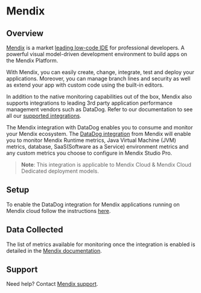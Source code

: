 # Mendix

## Overview

[Mendix][1] is a market [leading low-code IDE][2] for professional developers. A powerful visual model-driven development environment to build apps on the Mendix Platform.

With Mendix, you can easily create, change, integrate, test and deploy your applications. Moreover, you can manage branch lines and security as well as extend your app with custom code using the built-in editors.

In addition to the native monitoring capabilities out of the box, Mendix also supports integrations to leading 3rd party application performance management vendors such as DataDog. Refer to our documentation to see all our [supported integrations][3].

The Mendix integration with DataDog enables you to consume and monitor your Mendix ecosystem. The [DataDog integration][4] from Mendix will enable you to monitor
Mendix Runtime metrics, Java Virtual Machine (JVM) metrics, database, SaaS(Software as a Service) environment metrics and any custom metrics you choose to
configure in Mendix Studio Pro.


> **Note**:  This integration is applicable to Mendix Cloud & Mendix Cloud Dedicated deployment models.


## Setup

To enable the DataDog integration for Mendix applications running on Mendix cloud follow the instructions [here][6].


## Data Collected

The list of metrics available for monitoring once the integration is enabled is detailed in the [Mendix documentation][7].


## Support

Need help? Contact [Mendix support][5].

[1]: https://mendix.com/
[2]: https://www.mendix.com/blog/a-low-code-leader-composing-the-modern-enterprise-with-mendix/
[3]: https://docs.mendix.com/developerportal/operate/monitoring-with-apm/
[4]: https://docs.mendix.com/developerportal/operate/datadog-metrics/
[5]: https://support.mendix.com/hc/en-us
[6]: https://docs.mendix.com/developerportal/operate/datadog-metrics/#2-setting-up-datadog-for-your-mendix-app
[7]: https://docs.mendix.com/developerportal/operate/monitoring-with-apm/#environment
